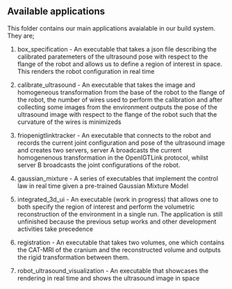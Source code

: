 ## Available applications

This folder contains our main applications avaialable in our build system. They are;

1. box_specification - An executable that takes a json file describing the calibrated paratemeters of the ultrasound pose with respect to the flange of the robot and allows us to define a region of interest in space. This renders the robot configuration in real time

2. calibrate_ultrasound - An executable that takes the image and homogeneous transformation from the base of the robot to the flange of the robot, the number of wires used to perform the calibration and after collecting some images from the environment outputs the pose of the ultrasound image with respect to the flange of the robot such that the curvature of the wires is minimizeds

3. friopenigtlinktracker - An executable that connects to the robot and records the current joint configuration and pose of the ultrasound image and creates two servers, server A broadcasts the current homogenenous transformation in the OpenIGTLink protocol, whilst server B broadcasts the joint configurations of the robot.

4. gaussian_mixture - A series of executables that implement the control law in real time given a pre-trained Gaussian Mixture Model

5. integrated_3d_ui - An executable (work in progress) that allows one to both specify the region of interest and perform the volumetric reconstruction of the environment in a single run. The application  is still unfinished because the previous setup works and other development activities take precedence

6. registration - An executable that takes two volumes, one which contains the CAT-MRI of the cranium and the reconstructed volume and outputs the rigid transformation between them.

7. robot_ultrasound_visualization - An executable that showcases the rendering in real time and shows the ultrasound image in space